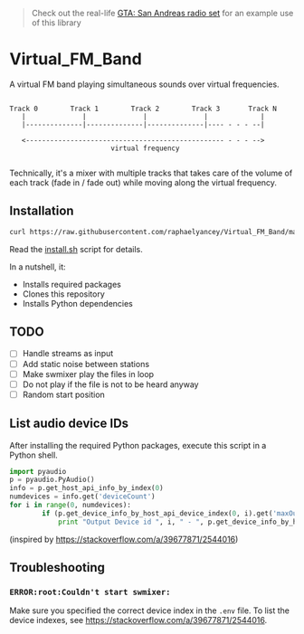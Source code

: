 > Check out the real-life [GTA: San Andreas radio set](https://raphaelyancey.fr/projects/grand-theft-auto-san-andreas-radio-set.html) for an example use of this library

# Virtual_FM_Band

A virtual FM band playing simultaneous sounds over virtual frequencies.

```
                                                                        
Track 0        Track 1        Track 2        Track 3       Track N        
   |              |              |              |             |         
   |--------------|--------------|--------------|---- - - - --|         
                                                                        
   <------------------------------------------------- - - - -->         
                         virtual frequency                     
                                                                        
```

Technically, it's a mixer with multiple tracks that takes care of the volume of each track (fade in / fade out) while moving along the virtual frequency.

## Installation

```bash
curl https://raw.githubusercontent.com/raphaelyancey/Virtual_FM_Band/master/install.sh | bash
```

Read the [install.sh](/install.sh) script for details.

In a nutshell, it:
- Installs required packages
- Clones this repository
- Installs Python dependencies

## TODO
  - [ ] Handle streams as input
  - [ ] Add static noise between stations
  - [ ] Make swmixer play the files in loop
  - [ ] Do not play if the file is not to be heard anyway
  - [ ] Random start position

## List audio device IDs

After installing the required Python packages, execute this script in a Python shell.

```python
import pyaudio
p = pyaudio.PyAudio()
info = p.get_host_api_info_by_index(0)
numdevices = info.get('deviceCount')
for i in range(0, numdevices):
        if (p.get_device_info_by_host_api_device_index(0, i).get('maxOutputChannels')) > 0:
            print "Output Device id ", i, " - ", p.get_device_info_by_host_api_device_index(0, i).get('name')
```
(inspired by https://stackoverflow.com/a/39677871/2544016)

## Troubleshooting

### `ERROR:root:Couldn't start swmixer:`

Make sure you specified the correct device index in the `.env` file. To list the device indexes, see https://stackoverflow.com/a/39677871/2544016.